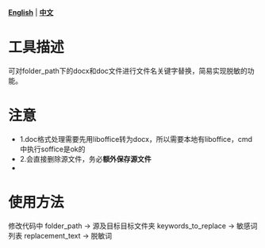 [**English**](./README.md) | [**中文**](README_cn.md)
# 工具描述
可对folder_path下的docx和doc文件进行文件名关键字替换，简易实现脱敏的功能。

# 注意
- 1.doc格式处理需要先用liboffice转为docx，所以需要本地有liboffice，cmd中执行soffice是ok的
- 2.会直接删除源文件，务必**额外保存源文件**
- 
# 使用方法
修改代码中
folder_path -> 源及目标目标文件夹
keywords_to_replace -> 敏感词列表 
replacement_text -> 脱敏词
